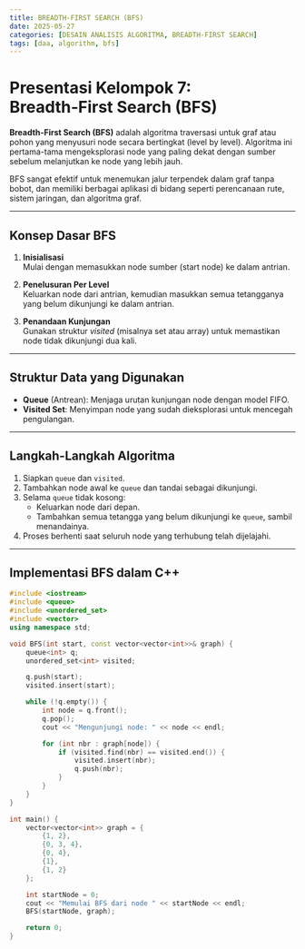 ```yaml
---
title: BREADTH-FIRST SEARCH (BFS)
date: 2025-05-27
categories: [DESAIN ANALISIS ALGORITMA, BREADTH-FIRST SEARCH]
tags: [daa, algorithm, bfs]
---
```


# Presentasi Kelompok 7: Breadth‑First Search (BFS)

**Breadth-First Search (BFS)** adalah algoritma traversasi untuk graf atau pohon yang menyusuri node secara bertingkat (level by level). Algoritma ini pertama-tama mengeksplorasi node yang paling dekat dengan sumber sebelum melanjutkan ke node yang lebih jauh.

BFS sangat efektif untuk menemukan jalur terpendek dalam graf tanpa bobot, dan memiliki berbagai aplikasi di bidang seperti perencanaan rute, sistem jaringan, dan algoritma graf.

---

## Konsep Dasar BFS

1. **Inisialisasi**  
   Mulai dengan memasukkan node sumber (start node) ke dalam antrian.

2. **Penelusuran Per Level**  
   Keluarkan node dari antrian, kemudian masukkan semua tetangganya yang belum dikunjungi ke dalam antrian.

3. **Penandaan Kunjungan**  
   Gunakan struktur *visited* (misalnya set atau array) untuk memastikan node tidak dikunjungi dua kali.

---

## Struktur Data yang Digunakan

- **Queue** (Antrean): Menjaga urutan kunjungan node dengan model FIFO.
- **Visited Set**: Menyimpan node yang sudah dieksplorasi untuk mencegah pengulangan.

---

## Langkah-Langkah Algoritma

1. Siapkan `queue` dan `visited`.
2. Tambahkan node awal ke `queue` dan tandai sebagai dikunjungi.
3. Selama `queue` tidak kosong:
   - Keluarkan node dari depan.
   - Tambahkan semua tetangga yang belum dikunjungi ke `queue`, sambil menandainya.
4. Proses berhenti saat seluruh node yang terhubung telah dijelajahi.

---

## Implementasi BFS dalam C++

```cpp
#include <iostream>
#include <queue>
#include <unordered_set>
#include <vector>
using namespace std;

void BFS(int start, const vector<vector<int>>& graph) {
    queue<int> q;
    unordered_set<int> visited;

    q.push(start);
    visited.insert(start);

    while (!q.empty()) {
        int node = q.front();
        q.pop();
        cout << "Mengunjungi node: " << node << endl;

        for (int nbr : graph[node]) {
            if (visited.find(nbr) == visited.end()) {
                visited.insert(nbr);
                q.push(nbr);
            }
        }
    }
}

int main() {
    vector<vector<int>> graph = {
        {1, 2},
        {0, 3, 4},
        {0, 4},
        {1},
        {1, 2}
    };

    int startNode = 0;
    cout << "Memulai BFS dari node " << startNode << endl;
    BFS(startNode, graph);

    return 0;
}
